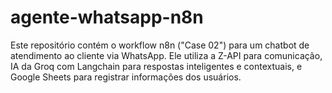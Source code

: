 # agente-whatsapp-n8n
Este repositório contém o workflow n8n ("Case 02") para um chatbot de atendimento ao cliente via WhatsApp. Ele utiliza a Z-API para comunicação, IA da Groq com Langchain para respostas inteligentes e contextuais, e Google Sheets para registrar informações dos usuários.
